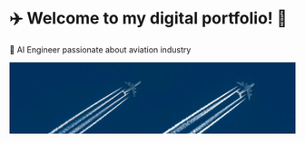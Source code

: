 # ✈️ Welcome to my digital portfolio! 🗼
🚀 AI Engineer passionate about aviation industry

![Banner](./img/banner.jpeg)